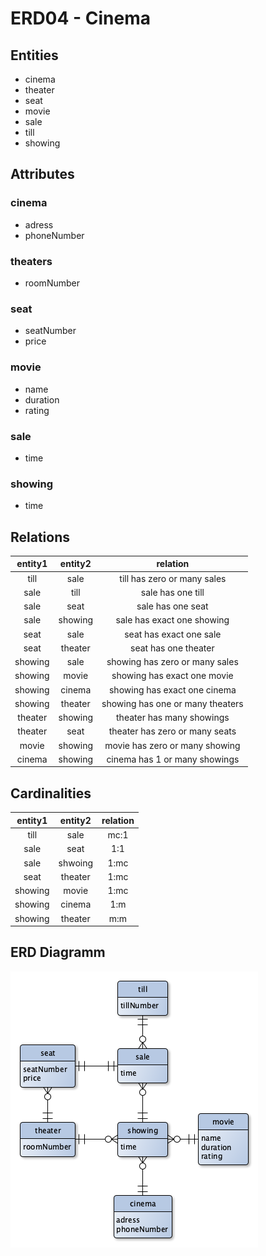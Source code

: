 # ERD04 - Cinema

## Entities

- cinema
- theater
- seat
- movie
- sale
- till
- showing

## Attributes

### cinema
- adress
- phoneNumber

### theaters
- roomNumber

### seat
- seatNumber
- price

### movie
- name
- duration
- rating

### sale
- time

### showing
- time

## Relations

|entity1|entity2|relation|
|:-:|:-:|:-:|
|till|sale|till has zero or many sales|
|sale|till|sale has one till|
|sale|seat|sale has one seat|
|sale|showing|sale has exact one showing|
|seat|sale|seat has exact one sale|
|seat|theater|seat has one theater|
|showing|sale|showing has zero or many sales|
|showing|movie|showing has exact one movie|
|showing|cinema|showing has exact one cinema|
|showing|theater|showing has one or many theaters|
|theater|showing|theater has many showings|
|theater|seat|theater has zero or many seats|
|movie|showing|movie has zero or many showing|
|cinema|showing|cinema has 1 or many showings|


## Cardinalities
|entity1|entity2|relation|
|:-:|:-:|:-:|
|till|sale|mc:1|
|sale|seat|1:1|
|sale|shwoing|1:mc|
|seat|theater|1:mc|
|showing|movie|1:mc|
|showing|cinema|1:m|
|showing|theater|m:m|




## ERD Diagramm
<img src="./ERD04.png">


